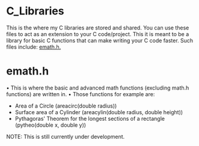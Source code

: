 # C_Libraries

This is the where my C libraries are stored and shared. You can use these files to act as an extension to your C code/project. This it is meant to be a library for basic C functions that can make writing your C code faster.
Such files include: [emath.h.](https://github.com/FalkRaft/C_Libraries/blob/main/README.md#emathh)
# emath.h
 • This is where the basic and advanced math functions (excluding math.h functions) are written in.
 • Those functions for example are:
   - Area of a Circle (areacirc(double radius))
   - Surface area of a Cylinder (areacylin(double radius, double height))
   - Pythagoras' Theorem for the longest sections of a rectangle (pytheo(double x, double y))

NOTE: This is still currently under development.
